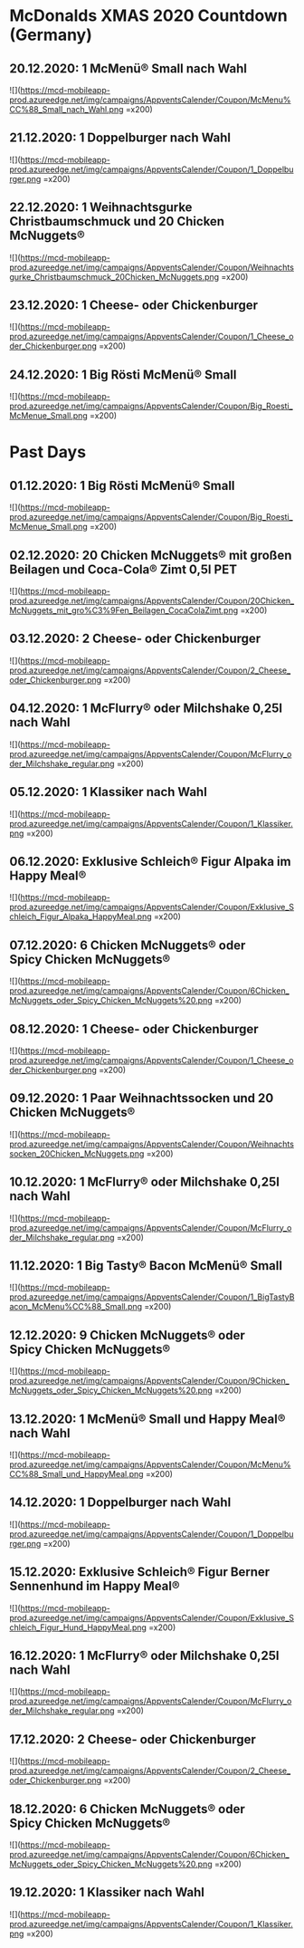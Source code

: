 # McDonalds XMAS 2020 Countdown (Germany)

## 20.12.2020: 1 McMenü® Small nach Wahl
![](https://mcd-mobileapp-prod.azureedge.net/img/campaigns/AppventsCalender/Coupon/McMenu%CC%88_Small_nach_Wahl.png =x200)

## 21.12.2020: 1 Doppelburger nach Wahl
![](https://mcd-mobileapp-prod.azureedge.net/img/campaigns/AppventsCalender/Coupon/1_Doppelburger.png =x200)

## 22.12.2020: 1 Weihnachtsgurke Christbaumschmuck und 20 Chicken McNuggets®
![](https://mcd-mobileapp-prod.azureedge.net/img/campaigns/AppventsCalender/Coupon/Weihnachtsgurke_Christbaumschmuck_20Chicken_McNuggets.png =x200)

## 23.12.2020: 1 Cheese- oder Chickenburger
![](https://mcd-mobileapp-prod.azureedge.net/img/campaigns/AppventsCalender/Coupon/1_Cheese_oder_Chickenburger.png =x200)

## 24.12.2020: 1 Big Rösti McMenü® Small
![](https://mcd-mobileapp-prod.azureedge.net/img/campaigns/AppventsCalender/Coupon/Big_Roesti_McMenue_Small.png =x200)

# Past Days

## 01.12.2020: 1 Big Rösti McMenü® Small
![](https://mcd-mobileapp-prod.azureedge.net/img/campaigns/AppventsCalender/Coupon/Big_Roesti_McMenue_Small.png =x200)

## 02.12.2020: 20 Chicken McNuggets® mit großen Beilagen und Coca-Cola® Zimt 0,5l PET
![](https://mcd-mobileapp-prod.azureedge.net/img/campaigns/AppventsCalender/Coupon/20Chicken_McNuggets_mit_gro%C3%9Fen_Beilagen_CocaColaZimt.png =x200)

## 03.12.2020: 2 Cheese- oder Chickenburger
![](https://mcd-mobileapp-prod.azureedge.net/img/campaigns/AppventsCalender/Coupon/2_Cheese_oder_Chickenburger.png =x200)

## 04.12.2020: 1 McFlurry® oder Milchshake 0,25l nach Wahl
![](https://mcd-mobileapp-prod.azureedge.net/img/campaigns/AppventsCalender/Coupon/McFlurry_oder_Milchshake_regular.png =x200)

## 05.12.2020: 1 Klassiker nach Wahl
![](https://mcd-mobileapp-prod.azureedge.net/img/campaigns/AppventsCalender/Coupon/1_Klassiker.png =x200)

## 06.12.2020: Exklusive Schleich® Figur Alpaka im Happy Meal®
![](https://mcd-mobileapp-prod.azureedge.net/img/campaigns/AppventsCalender/Coupon/Exklusive_Schleich_Figur_Alpaka_HappyMeal.png =x200)

## 07.12.2020: 6 Chicken McNuggets® oder Spicy Chicken McNuggets®
![](https://mcd-mobileapp-prod.azureedge.net/img/campaigns/AppventsCalender/Coupon/6Chicken_McNuggets_oder_Spicy_Chicken_McNuggets%20.png =x200)

## 08.12.2020: 1 Cheese- oder Chickenburger
![](https://mcd-mobileapp-prod.azureedge.net/img/campaigns/AppventsCalender/Coupon/1_Cheese_oder_Chickenburger.png =x200)

## 09.12.2020: 1 Paar Weihnachtssocken und 20 Chicken McNuggets®
![](https://mcd-mobileapp-prod.azureedge.net/img/campaigns/AppventsCalender/Coupon/Weihnachtssocken_20Chicken_McNuggets.png =x200)

## 10.12.2020: 1 McFlurry® oder Milchshake 0,25l nach Wahl
![](https://mcd-mobileapp-prod.azureedge.net/img/campaigns/AppventsCalender/Coupon/McFlurry_oder_Milchshake_regular.png =x200)

## 11.12.2020: 1 Big Tasty® Bacon McMenü® Small
![](https://mcd-mobileapp-prod.azureedge.net/img/campaigns/AppventsCalender/Coupon/1_BigTastyBacon_McMenu%CC%88_Small.png =x200)

## 12.12.2020: 9 Chicken McNuggets® oder Spicy Chicken McNuggets®
![](https://mcd-mobileapp-prod.azureedge.net/img/campaigns/AppventsCalender/Coupon/9Chicken_McNuggets_oder_Spicy_Chicken_McNuggets%20.png =x200)

## 13.12.2020: 1 McMenü® Small und Happy Meal® nach Wahl
![](https://mcd-mobileapp-prod.azureedge.net/img/campaigns/AppventsCalender/Coupon/McMenu%CC%88_Small_und_HappyMeal.png =x200)

## 14.12.2020: 1 Doppelburger nach Wahl
![](https://mcd-mobileapp-prod.azureedge.net/img/campaigns/AppventsCalender/Coupon/1_Doppelburger.png =x200)

## 15.12.2020: Exklusive Schleich® Figur Berner Sennenhund im Happy Meal®
![](https://mcd-mobileapp-prod.azureedge.net/img/campaigns/AppventsCalender/Coupon/Exklusive_Schleich_Figur_Hund_HappyMeal.png =x200)

## 16.12.2020: 1 McFlurry® oder Milchshake 0,25l nach Wahl
![](https://mcd-mobileapp-prod.azureedge.net/img/campaigns/AppventsCalender/Coupon/McFlurry_oder_Milchshake_regular.png =x200)

## 17.12.2020: 2 Cheese- oder Chickenburger
![](https://mcd-mobileapp-prod.azureedge.net/img/campaigns/AppventsCalender/Coupon/2_Cheese_oder_Chickenburger.png =x200)

## 18.12.2020: 6 Chicken McNuggets® oder Spicy Chicken McNuggets®
![](https://mcd-mobileapp-prod.azureedge.net/img/campaigns/AppventsCalender/Coupon/6Chicken_McNuggets_oder_Spicy_Chicken_McNuggets%20.png =x200)

## 19.12.2020: 1 Klassiker nach Wahl
![](https://mcd-mobileapp-prod.azureedge.net/img/campaigns/AppventsCalender/Coupon/1_Klassiker.png =x200)


